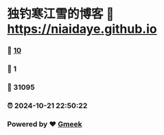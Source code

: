 # 独钓寒江雪的博客 :link: https://niaidaye.github.io 
### :page_facing_up: [10](https://niaidaye.github.io/tag.html) 
### :speech_balloon: 1 
### :hibiscus: 31095 
### :alarm_clock: 2024-10-21 22:50:22 
### Powered by :heart: [Gmeek](https://github.com/Meekdai/Gmeek)

